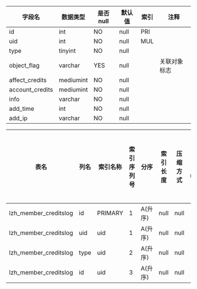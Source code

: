 |字段名|数据类型|是否null|默认值|索引|注释|
|------|--------|--------|------|----|----|
|id|int|NO|null|PRI||
|uid|int|NO|null|MUL||
|type|tinyint|NO|null|||
|object_flag|varchar|YES|null||关联对象标志|
|affect_credits|mediumint|NO|null|||
|account_credits|mediumint|NO|null|||
|info|varchar|NO|null|||
|add_time|int|NO|null|||
|add_ip|varchar|NO|null|||



|表名|列名|索引名称|索引序列号|分序|索引长度|压缩方式|是否null|是否重复|唯一值数目估计值|索引方法|列中描述索引信息|索引注释|
|----|----|--------|----------|----|--------|--------|--------|--------|----------------|--------|----------------|--------|
|lzh_member_creditslog|id|PRIMARY|1|A(升序)|null|null||NO|74241|BTREE|||
|lzh_member_creditslog|uid|uid|1|A(升序)|null|null||YES|18560|BTREE|||
|lzh_member_creditslog|type|uid|2|A(升序)|null|null||YES|37120|BTREE|||
|lzh_member_creditslog|id|uid|3|A(升序)|null|null||YES|74241|BTREE|||
